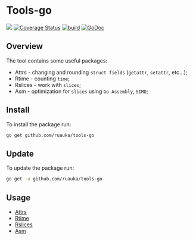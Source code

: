 # Tools-go

![](https://img.shields.io/github/go-mod/go-version/ruauka/tools-go)
[![Coverage Status](https://codecov.io/github/ruauka/tools-go/coverage.svg?branch=master)](https://codecov.io/gh/ruauka/tools-go)
[![build](https://github.com/ruauka/tools-go/actions/workflows/pipeline.yml/badge.svg)](https://github.com/ruauka/tools-go/actions/workflows/pipeline.yml)
[![GoDoc](https://godoc.org/github.com/ruauka/tools-go?status.svg)](https://godoc.org/github.com/ruauka/tools-go)

## Overview

The tool contains some useful packages:

- Attrs - changing and rounding `struct fields` (`getattr`, `setattr`, etc...);
- Rtime - counting `time`;
- Rslices - work with `slices`;
- Asm - optimization for `slices` using `Go Assembly`, `SIMD`;

## Install

To install the package run:

```bash
go get github.com/ruauka/tools-go
```

## Update

To update the package run:

```bash
go get -u github.com/ruauka/tools-go
```

## Usage

- [Attrs](attrs/README.md)
- [Rtime](rtime/README.md)
- [Rslices](rslices/README.md)
- [Asm](asm/README.md)
